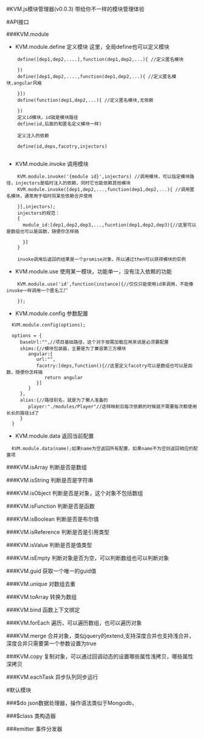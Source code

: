 #KVM.js模块管理器(v0.0.3)
带给你不一样的模块管理体验

#API接口

###KVM.module

 * KVM.module.define 定义模块
    这里，全局define也可以定义模块
```
    define([dep1,dep2,....],function(dep1,dep2,...){ //定义匿名模块
      
    })
    define([dep1,dep2,....,function(dep1,dep2,...){ //定义匿名模块,angular风格
      
    }])
    define(function(dep1,dep2,...){ //定义匿名模块,无依赖
      
    })
    定义id模块，id就是模块路径
    define(id,后面的和匿名定义模块一样)
    
    定义注入的依赖
    
    define(id,deps,facotry,injectors)
    
```
 * KVM.module.invoke 调用模块
```
    KVM.module.invoke('{module id}',injectors) //调用模块，可以指定模块路径，injectors是临时注入的依赖，同时它也能依赖其他模块
    KVM.module.invoke([dep1,dep2,...,function(dep1,dep2,...){ //调用匿名模块，通常用于临时将某些依赖合并使用
    
    }],injectors);
    injectors的规范：
    {
      module_id:[dep1,dep2,dep3,...,fucntion(dep1,dep2,dep3){//这里可以是数组也可以是函数，随便你怎样搞
      
      }]
    }
    
    invoke调用后返回的结果是一个promise对象，所以通过then可以获得模块的实例
```

 * KVM.module.use 使用某一模块，功能单一，没有注入依赖的功能
```
    KVM.module.use('id',function(instance){//仅仅只能使用id来调用，不能像invoke一样调用一个匿名工厂
    
    });
```
 
 * KVM.module.config 参数配置
```
  KVM.module.config(options);
  
  options = {
     baseUrl:"",//项目基础路径，这个对于按需加载应用来说是必须要配置
     shims:{//模块包装器，主要是为了兼容第三方模块
        angular:{
           url:"",
           facotry:[deps,function(){//这里定义facotry可以是数组也可以是函数，随便你怎样搞
              return angular
           }]
        }
     },
     alias:{//路径别名，就是为了懒人准备的
        player:"./modules/Player"//这样映射后每次依赖的时候就不需要每次都使用长长的路径id了
     }
  }
```
 
 * KVM.module.data 返回当前配置
```
  KVM.module.data(name);如果name为空返回所有配置，如果name不为空则返回相应的配置项
```

###KVM.isArray 判断是否是数组
 

###KVM.isString 判断是否是字符串


###KVM.isObject 判断是否是对象，这个对象不包括数组


###KVM.isFunction 判断是否是函数


###KVM.isBoolean 判断是否是布尔值


###KVM.isReference 判断是否是引用类型


###KVM.isValue 判断是否是值类型


###KVM.isEmpty 判断对象是否为空，可以判断数组也可以判断对象


###KVM.guid 获取一个唯一的guid值


###KVM.unique 对数组去重


###KVM.toArray 转换为数组


###KVM.bind 函数上下文绑定


###KVM.forEach 遍历，可以遍历数组，也可以遍历对象


###KVM.merge 合并对象，类似jquery的extend,支持深度合并也支持浅合并，深度合并只需要第一个参数设置为true


###KVM.copy 复制对象，可以通过回调动态的设置哪些属性浅拷贝，哪些属性深拷贝


###KVM.eachTask 异步队列同步运行

#默认模块

###$do json数据处理器，操作语法类似于Mongodb，

###$class 类构造器

###emitter 事件分发器
